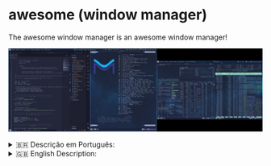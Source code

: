 # awesome (window manager)

The awesome window manager is an awesome window manager!

![awesome rc.lua](https://github.com/jKy0n/Viamar-dotfiles/blob/master/Pictures/Viamar-PC-media/awesome_-_2025-09-26.png)
<details>
    <summary>🇧🇷 Descrição em Português:</summary>
        <br>
Basicamente este é o meu setup no Viamar-PC, muito semelhante ao que uso em todos os meus PCs.

O rc.lua (arquivo de configuração) foi modularizado, ou seja, quebrado em vários pedaços menores e linkados pelo rc.lua como arquivo principal. Facilitando a organização e manutenção do código como um todo.

Uso apenas um repositório de widgets, o [streetturtle/awesome-wm-widgets](https://github.com/streetturtle/awesome-wm-widgets) para widgets mais complexos.
widgets simples foram feitos por mim mesmo para usar o mínimo de recursos da máquina e formar uma boa e leve StatusBar.

E quanto ao tema, foi baseado nas cores do [Catppuccin Macchiato Blue](https://github.com/catppuccin/catppuccin)
        </br>
</details>

<details>
    <summary>🇬🇧 English Description:</summary>
        <br>
This is basically my setup on Viamar-PC, very similar to what I use across all my machines.

The rc.lua (configuration file) has been modularized—split into several smaller parts and linked through the main rc.lua file. This makes the code easier to organize and maintain as a whole.

I use only one widget repository: [streetturtle/awesome-wm-widgets](https://github.com/streetturtle/awesome-wm-widgets), for more complex widgets.
Simple widgets were custom-made by me to use minimal system resources while building a clean and lightweight StatusBar.

As for the theme, it’s based on the colors of [Catppuccin Macchiato Blue](https://github.com/catppuccin/catppuccin).
        </br>
</details>